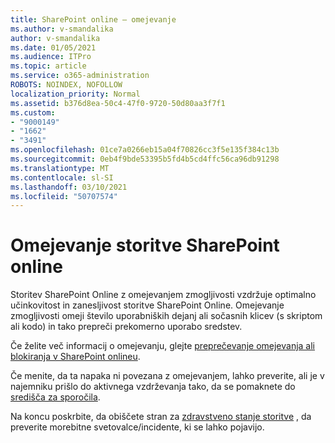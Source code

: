 ```yaml
---
title: SharePoint online – omejevanje
ms.author: v-smandalika
author: v-smandalika
ms.date: 01/05/2021
ms.audience: ITPro
ms.topic: article
ms.service: o365-administration
ROBOTS: NOINDEX, NOFOLLOW
localization_priority: Normal
ms.assetid: b376d8ea-50c4-47f0-9720-50d80aa3f7f1
ms.custom:
- "9000149"
- "1662"
- "3491"
ms.openlocfilehash: 01ce7a0266eb15a04f70826cc3f5e135f384c13b
ms.sourcegitcommit: 0eb4f9bde53395b5fd4b5cd4ffc56ca96db91298
ms.translationtype: MT
ms.contentlocale: sl-SI
ms.lasthandoff: 03/10/2021
ms.locfileid: "50707574"
---
```

# <a name="sharepoint-online-throttling"></a>Omejevanje storitve SharePoint online

Storitev SharePoint Online z omejevanjem zmogljivosti vzdržuje optimalno učinkovitost in zanesljivost storitve SharePoint Online. Omejevanje zmogljivosti omeji število uporabniških dejanj ali sočasnih klicev (s skriptom ali kodo) in tako prepreči prekomerno uporabo sredstev. 

Če želite več informacij o omejevanju, glejte [preprečevanje omejevanja ali blokiranja v SharePoint onlineu](https://docs.microsoft.com/sharepoint/dev/general-development/how-to-avoid-getting-throttled-or-blocked-in-sharepoint-online).

Če menite, da ta napaka ni povezana z omejevanjem, lahko preverite, ali je v najemniku prišlo do aktivnega vzdrževanja tako, da se pomaknete do [središča za sporočila](https://portal.office.com/adminportal/home#/MessageCenter).

 Na koncu poskrbite, da obiščete stran za [zdravstveno stanje storitve](https://portal.office.com/adminportal/home#/servicehealth) , da preverite morebitne svetovalce/incidente, ki se lahko pojavijo.

